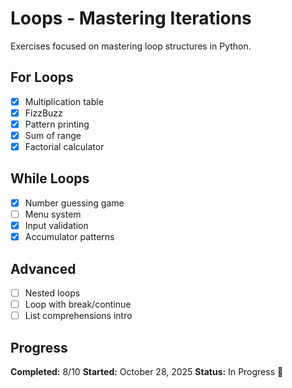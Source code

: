 # Loops - Mastering Iterations

Exercises focused on mastering loop structures in Python.

## For Loops
- [X] Multiplication table
- [X] FizzBuzz
- [X] Pattern printing
- [X] Sum of range
- [X] Factorial calculator

## While Loops
- [X] Number guessing game
- [ ] Menu system
- [X] Input validation
- [X] Accumulator patterns

## Advanced
- [ ] Nested loops
- [ ] Loop with break/continue
- [ ] List comprehensions intro

## Progress

**Completed:** 8/10
**Started:** October 28, 2025
**Status:** In Progress 🔄



